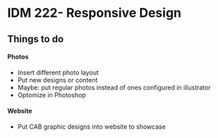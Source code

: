 IDM 222- Responsive Design
===


## Things to do 

#### Photos
* Insert different photo layout
* Put new designs or content
* Maybe: put regular photos instead of ones configured in illustrator 
* Optomize in Photoshop

#### Website
* Put CAB graphic designs into website to showcase


